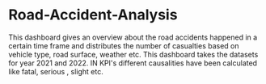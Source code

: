 # Road-Accident-Analysis

This dashboard gives an overview about the road accidents happened in a certain time frame and distributes the number of casualties based on vehicle type, road surface, weather etc. This dashboard takes the datasets for year 2021 and 2022. IN KPI's different causalities have been calculated like fatal, serious , slight etc.
